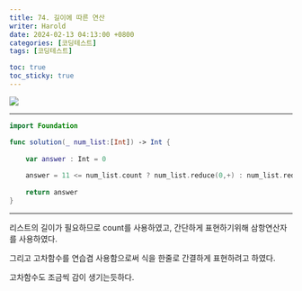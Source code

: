 ```yaml
---
title: 74. 길이에 따른 연산
writer: Harold
date: 2024-02-13 04:13:00 +0800
categories: [코딩테스트]
tags: [코딩테스트]

toc: true
toc_sticky: true
---
```

![](https://velog.velcdn.com/images/haroldfromk/post/99a443ee-c473-49ba-a312-0ddb4f8ae369/image.png)

---
```swift
import Foundation

func solution(_ num_list:[Int]) -> Int {
    
    var answer : Int = 0
    
    answer = 11 <= num_list.count ? num_list.reduce(0,+) : num_list.reduce(1,*)
    
    return answer
}
```
---
리스트의 길이가 필요하므로 count를 사용하였고, 간단하게 표현하기위해 삼항연산자를 사용하였다.

그리고 고차함수를 연습겸 사용함으로써 식을 한줄로 간결하게 표현하려고 하였다.

고차함수도 조금씩 감이 생기는듯하다.